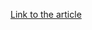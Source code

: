 [Link to the article](https://blog.malwarebytes.com/threat-analysis/malware-threat-analysis/2018/11/whats-new-trickbot-deobfuscating-elements/)
